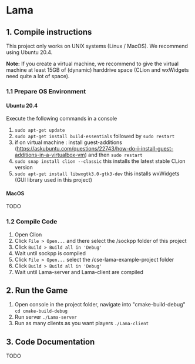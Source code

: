 # Lama

## 1. Compile instructions
This project only works on UNIX systems (Linux / MacOS). We recommend using Ubuntu 20.4.

**Note:** If you create a virtual machine, we recommend to give the virtual machine at least 15GB of (dynamic) harddrive space (CLion and wxWidgets need quite a lot of space).

### 1.1 Prepare OS Environment
#### Ubuntu 20.4
Execute the following commands in a console
1. `sudo apt-get update`
2. `sudo apt-get install build-essentials` followed by `sudo restart`
3. if on virtual machine : install guest-additions (https://askubuntu.com/questions/22743/how-do-i-install-guest-additions-in-a-virtualbox-vm) and then `sudo restart`
4. `sudo snap install clion --classic` this installs the latest stable CLion version
5. `sudo apt-get install libwxgtk3.0-gtk3-dev` this installs wxWidgets (GUI library used in this project)

#### MacOS
TODO

### 1.2 Compile Code
1. Open Clion
2. Click `File > Open...` and there select the /sockpp folder of this project
3. Click `Build > Build all in 'Debug'`
4. Wait until sockpp is compiled
5. Click `File > Open...` select the /cse-lama-example-project folder
6. Click `Build > Build all in 'Debug'`
7. Wait until Lama-server and Lama-client are compiled

## 2. Run the Game
1. Open console in the project folder, navigate into "cmake-build-debug" `cd cmake-build-debug`
2. Run server `./Lama-server`
3. Run as many clients as you want players `./Lama-client`

## 3. Code Documentation
TODO
